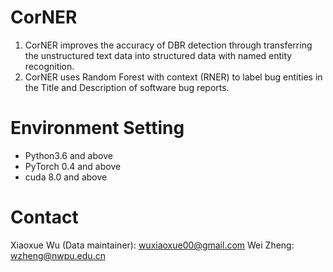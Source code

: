 # CorNER

1. CorNER improves the accuracy of DBR detection through transferring the unstructured text data into structured data with named entity recognition. 
2. CorNER uses Random Forest with context (RNER) to label bug entities in the Title and Description of software bug reports.
   
# Environment Setting
- Python3.6 and above
- PyTorch 0.4 and above
- cuda 8.0 and above

# Contact
Xiaoxue Wu (Data maintainer): wuxiaoxue00@gmail.com
Wei Zheng: wzheng@nwpu.edu.cn


